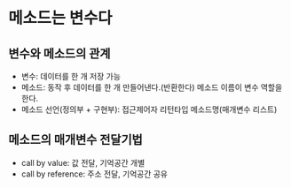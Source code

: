 # 메소드는 변수다
## 변수와 메소드의 관계
- 변수: 데이터를 한 개 저장 가능
- 메소드: 동작 후 데이터를 한 개 만들어낸다.(반환한다) 메소드 이름이 변수 역할을 한다.
- 메소드 선언(정의부 + 구현부): 접근제어자 리턴타입 메소드명(매개변수 리스트)

## 메소드의 매개변수 전달기법
- call by value: 값 전달, 기억공간 개별
- call by reference: 주소 전달, 기억공간 공유